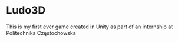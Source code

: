 # Ludo3D
This is my first ever game created in Unity as part of an internship at Politechnika Częstochowska
